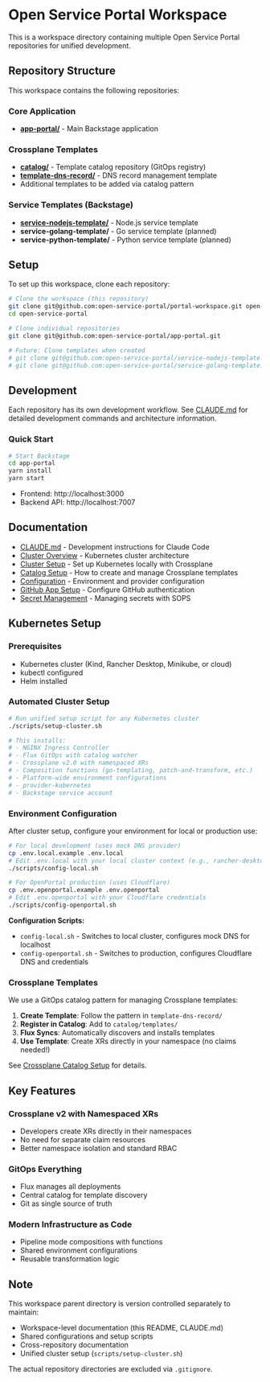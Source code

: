 # Open Service Portal Workspace

This is a workspace directory containing multiple Open Service Portal repositories for unified development.

## Repository Structure

This workspace contains the following repositories:

### Core Application
- **[app-portal/](https://github.com/open-service-portal/app-portal)** - Main Backstage application

### Crossplane Templates
- **[catalog/](https://github.com/open-service-portal/catalog)** - Template catalog repository (GitOps registry)
- **[template-dns-record/](https://github.com/open-service-portal/template-dns-record)** - DNS record management template
- Additional templates to be added via catalog pattern

### Service Templates (Backstage)
- **[service-nodejs-template/](https://github.com/open-service-portal/service-nodejs-template)** - Node.js service template
- **service-golang-template/** - Go service template (planned)
- **service-python-template/** - Python service template (planned)

## Setup

To set up this workspace, clone each repository:

```bash
# Clone the workspace (this repository)
git clone git@github.com:open-service-portal/portal-workspace.git open-service-portal
cd open-service-portal

# Clone individual repositories
git clone git@github.com:open-service-portal/app-portal.git

# Future: Clone templates when created
# git clone git@github.com:open-service-portal/service-nodejs-template.git
# git clone git@github.com:open-service-portal/service-golang-template.git
```

## Development

Each repository has its own development workflow. See [CLAUDE.md](./CLAUDE.md) for detailed development commands and architecture information.

### Quick Start

```bash
# Start Backstage
cd app-portal
yarn install
yarn start
```

- Frontend: http://localhost:3000
- Backend API: http://localhost:7007

## Documentation

- [CLAUDE.md](./CLAUDE.md) - Development instructions for Claude Code
- [Cluster Overview](./docs/cluster/overview.md) - Kubernetes cluster architecture
- [Cluster Setup](./docs/cluster/setup.md) - Set up Kubernetes locally with Crossplane
- [Catalog Setup](./docs/cluster/catalog-setup.md) - How to create and manage Crossplane templates
- [Configuration](./docs/cluster/configuration.md) - Environment and provider configuration
- [GitHub App Setup](./docs/backstage/github-app-setup.md) - Configure GitHub authentication
- [Secret Management](./docs/backstage/secret-management.md) - Managing secrets with SOPS

## Kubernetes Setup

### Prerequisites
- Kubernetes cluster (Kind, Rancher Desktop, Minikube, or cloud)
- kubectl configured
- Helm installed

### Automated Cluster Setup
```bash
# Run unified setup script for any Kubernetes cluster
./scripts/setup-cluster.sh

# This installs:
# - NGINX Ingress Controller
# - Flux GitOps with catalog watcher
# - Crossplane v2.0 with namespaced XRs
# - Composition functions (go-templating, patch-and-transform, etc.)
# - Platform-wide environment configurations
# - provider-kubernetes
# - Backstage service account
```

### Environment Configuration

After cluster setup, configure your environment for local or production use:

```bash
# For local development (uses mock DNS provider)
cp .env.local.example .env.local
# Edit .env.local with your local cluster context (e.g., rancher-desktop)
./scripts/config-local.sh

# For OpenPortal production (uses Cloudflare)
cp .env.openportal.example .env.openportal
# Edit .env.openportal with your Cloudflare credentials
./scripts/config-openportal.sh
```

**Configuration Scripts:**
- `config-local.sh` - Switches to local cluster, configures mock DNS for localhost
- `config-openportal.sh` - Switches to production, configures Cloudflare DNS and credentials

### Crossplane Templates
We use a GitOps catalog pattern for managing Crossplane templates:

1. **Create Template**: Follow the pattern in `template-dns-record/`
2. **Register in Catalog**: Add to `catalog/templates/`
3. **Flux Syncs**: Automatically discovers and installs templates
4. **Use Template**: Create XRs directly in your namespace (no claims needed!)

See [Crossplane Catalog Setup](./docs/crossplane-catalog-setup.md) for details.

## Key Features

### Crossplane v2 with Namespaced XRs
- Developers create XRs directly in their namespaces
- No need for separate claim resources
- Better namespace isolation and standard RBAC

### GitOps Everything
- Flux manages all deployments
- Central catalog for template discovery
- Git as single source of truth

### Modern Infrastructure as Code
- Pipeline mode compositions with functions
- Shared environment configurations
- Reusable transformation logic

## Note

This workspace parent directory is version controlled separately to maintain:
- Workspace-level documentation (this README, CLAUDE.md)
- Shared configurations and setup scripts
- Cross-repository documentation
- Unified cluster setup (`scripts/setup-cluster.sh`)

The actual repository directories are excluded via `.gitignore`.
